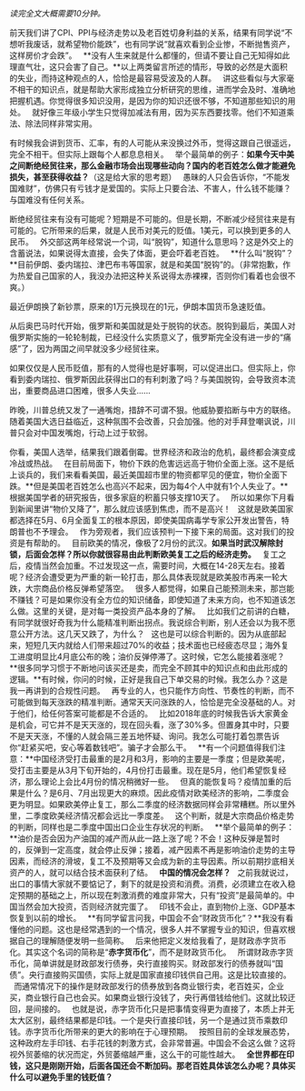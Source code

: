 *读完全文大概需要10分钟。*  
  
前天我们讲了CPI、PPI与经济走势以及老百姓切身利益的关系，结果有同学说“不想听我废话，就希望物价能跌”，也有同学说“就喜欢看到企业惨，不断抛售资产，这样房价才会跌”。
 
**没有人生来就是什么都懂的，但请不要让自己无知得如此理直气壮，这只会害了自己。**以上两类留言所述的情形，导致的必然是大面积的失业，而持这种观点的人，恰恰是最容易受波及的人群。
 
讲这些看似与大家毫不相干的知识点，就是帮助大家形成独立分析研究的思维，进而学会及时、准确地把握机遇。你觉得很多知识没用，是因为你的知识还很不够，不知道那些知识的用处。
 
就好像三年级小学生只觉得加减法有用，因为买东西要找零。他们不知道乘法、除法同样非常实用。
  
有时候我会讲到货币、汇率，有的人可能从来没换过外币，觉得这跟自己很遥远，完全不相干。但实际上跟每个人都息息相关。
 
举个最简单的例子：**如果今天中美之间断绝经贸往来，那么金融市场会出现哪些动向？国内的老百姓怎么做才能避免损失，甚至获得收益？**（这是给大家的思考题）
 
愚昧的人只会告诉你，“不能发国难财”，仿佛只有亏钱才是爱国的。实际上只要合法、不害人，什么钱不能赚？与国难没有任何关系。
  
断绝经贸往来有没有可能呢？短期是不可能的。但是长期，不断减少经贸往来是有可能的。它所带来的后果，就是人民币对美元的贬值。1美元，可以换到更多的人民币。
 
外交部这两年经常说一个词，叫“脱钩”，知道什么意思吗？这是外交上的含蓄说法，如果说得太直接，会失了体面，更会吓着老百姓。
 
**什么叫“脱钩”？**目前伊朗、委内瑞拉、津巴布韦等国家，就是和美国“脱钩”的。（非常抱歉，作为热爱自己国家的人，我没办法把这种关系说得太赤裸裸，否则你们看着也会很不爽。）
  
最近伊朗换了新钞票，原来的1万元换现在的1元，伊朗本国货币急速贬值。
  
从后奥巴马时代开始，俄罗斯和美国就是处于脱钩的状态。脱钩到最后，美国人对俄罗斯实施的一轮轮制裁，已经没什么实质意义了，俄罗斯完全没有进一步的“痛感”了，因为两国之间早就没多少经贸往来。
  
如果仅仅是人民币贬值，那有的人觉得也是好事啊，可以促进出口。但实际上，你看到委内瑞拉、俄罗斯因此获得出口的有利刺激了吗？与美国脱钩，会导致资本流出，重要商品进口困难，很多人失业......
  
昨晚，川普总统又发了一通嘴炮，措辞不可谓不狠。他威胁要掐断与中方的联络。随着美国大选日益临近，这种氛围不会改善，只会加强。他的对手拜登嘲讽说，川普只会对中国发嘴炮，行动上过于软弱。
  
你看，美国人选举，结果我们跟着倒霉。世界经济和政治的危机，最终都会演变成冷战或热战。
 
在目前局面下，物价下跌的危害远远高于物价全面上涨。这不是纸上谈兵的，我们来看看美国，最近美国超市里的物资都罕见的便宜，物价全面下跌。**但是美国老百姓怎么也高兴不起来，因为每4个人中就有1个人失业了。**根据美国学者的研究报告，很多家庭的积蓄只够支撑10天了。
 
所以如果你下月看到新闻里讲“物价又降了”，那么就应该感到焦虑，而不是高兴！
 
这就是欧美国家都选择在5月、6月全面复工的根本原因，即使美国病毒学专家公开发出警告，特朗普也不予理会。
 
作为旁观者，我们应该预判一下接下来的局面。这对我们的投资是有帮助的。
 
目前欧美的情况，像极了2月份的武汉。**如果当时武汉解除封锁，后面会怎样？所以你就很容易由此判断欧美复工之后的经济走势。**
 
复工之后，疫情当然会加重。不过发现这一点，需要时间，大概在14-28天左右。接着呢？经济会遭受更为严重的新一轮打击，那么具体表现就是欧美股市再来一轮大跌，大宗商品价格反弹希望落空。
 
很多人都觉得，如果自己能预测未来，那岂能不赚钱？可是如果你没有全方位的知识储备，即使知道了未来方向，也不知道该怎么做。这里的关键，是对每一类投资产品本身的了解。
 
比如我们之前讲的白糖，有同学就很好奇我为什么能精准判断出拐点。我说综合判断，别人还会以为我不愿意公开方法。这几天又跌了，为什么？
 
这也是可以综合判断的。因为从底部起来，短短几天内就给人们带来超过70%的收益；技术面也已经疲态尽显；海外复工进度明显比4月底公布的晚；油价反弹停滞了。这时候，它怎么能接着涨呢？
 
**很多同学习惯于不断地问该买还是卖，而完全不顾其中的知识点和由此形成的逻辑。**有时候，你问的时候，正好是我自己下单交易的时候。我怎么办？这是我一再讲到的合规性问题。
 
再专业的人，也只能作方向性、节奏性的判断，而不可能做到每天涨跌的精准判断。通常天天问涨跌的人，恰恰是完全没基础的人。对于他们，给任何答案可能都是不合适的。
 
比如2018年底的时候我告诉大家黄金是机会，可它并不是天天涨的，现在回头看，涨了30%多。但置身其中时，只要不是天天涨，不懂的人就会隔三差五地怀疑、询问。我怎么可能打着包票告诉你“赶紧买吧，安心等着数钱吧”。骗子才会那么干。
 
**有一个问题值得我们注意：**中国经济受打击最重的是2月和3月，影响的主要是一季度；但是欧美呢，受打击主要是从3月下旬开始的，4月份打击最重。现在是5月，他们希望恢复经济，那么理论上会比4月份的情况稍微好一些。
 
但真的能恢复吗？疫情加重的后果是什么？是6月、7月出现更大的麻烦。因此疫情对欧美经济的影响，二季度会更为明显。如果欧美停止复工，那么二季度的经济数据同样会非常糟糕。所以里外里，二季度欧美经济情况都会远比一季度差。
 
这个判断，就是大宗商品价格走势的判断，同样也是二季度中国出口企业生存状况的判断。
 
**举个最简单的例子：**油价是否会因为产油国的减产而从此一路上涨了呢？不会！这种反弹是暂时的，反弹到一定高度，就会停止反弹；接着，减产因素不再是影响油价走势的主导因素，而经济的滑坡，复工不及预期等又会成为新的主导因素。所以前期抄底相关资产的人，就可以结合技术面获利了结。
 
**中国的情况会怎样？**
 
之前我就说过，出口的事情大家就不要惦记了，剩下的就是投资和消费。消费，必须建立在收入稳定预期的基础之上，所以现在刺激消费的难度非常大，只有“投资”是最简单的。中国当然会加大投资，否则经济就完蛋了。
 
印钱不会止，直到物价上涨、GDP基本恢复到以前的增长。
 
**有同学留言问我，中国会不会“财政货币化”？**我没有看懂他的问题。这也是经常遇到的一个情况，很多人并不掌握专业的知识，但喜欢根据自己的理解随便发明一些简称。
 
后来他把定义发给我看了，是财政赤字货币化。其实这个名词的简称是“**赤字货币化**”，而不是财政货币化。
 
所谓财政赤字货币化，简单讲就是财政部发行债券，央行直接购买。财政部发行的债券就叫“国债”。央行直接购买国债，实际上就是国家直接印钱供自己用。这是比较直接的。
 
而通常情况下的操作是财政部发行的债券放到各商业银行卖，老百姓买，企业买，商业银行自己也会买。如果商业银行没钱了，央行再借钱给他们。这就比较迂回，是间接的。
 
也就是说，赤字货币化只是把事情变得更为直接了，本质上并无太大区别，最终结果都是印钱。一个是央行直接印钱，另一个是通过货币乘数印钱。赤字货币化所带来的更大的影响在于心理预期。
 
按照目前的全球发展态势，这种政府左手印钱、右手花钱的刺激方式，会非常普遍。中国会不会这么做？这将视外贸萎缩的状况而定，外贸萎缩越严重，这么干的可能性越大。
 
**全世界都在印钱，这只是刚刚开始，后面各国还会不断加码。那老百姓具体该怎么办呢？具体买什么可以避免手里的钱贬值？**
 